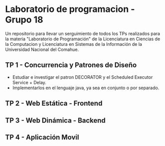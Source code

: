 # Laboratorio de programacion - Grupo 18
Un repositorio para llevar un serguimiento de todos los TPs realizados para la materia "Laboratorio de Programación" de la Licenciatura en Ciencias de la Computacion y Licenciatura en Sistemas de la Información de la Universidad Nacional del Comahue.
## TP 1 - Concurrencia y Patrones de Diseño

- Estudiar e investigar el patron DECORATOR y el Scheduled Executor Service + Delay.
- Implementarlos en el lenguaje java, ya sea en conjunto o por separado.

## TP 2 - Web Estática - Frontend

## TP 3 - Web Dinámica - Backend

## TP 4 - Aplicación Movil
